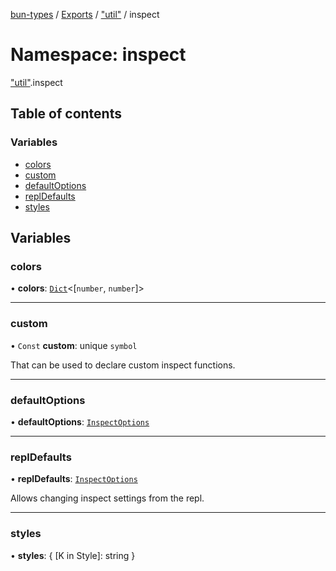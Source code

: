 [bun-types](https://oven-sh.github.io/bun-types/README.md) / [Exports](https://oven-sh.github.io/bun-types/modules.md) / ["util"](https://oven-sh.github.io/bun-types/modules/util_.md) / inspect

# Namespace: inspect

["util"](https://oven-sh.github.io/bun-types/modules/util_.md).inspect

## Table of contents

### Variables

- [colors](https://oven-sh.github.io/bun-types/modules/util_.inspect.md#colors)
- [custom](https://oven-sh.github.io/bun-types/modules/util_.inspect.md#custom)
- [defaultOptions](https://oven-sh.github.io/bun-types/modules/util_.inspect.md#defaultoptions)
- [replDefaults](https://oven-sh.github.io/bun-types/modules/util_.inspect.md#repldefaults)
- [styles](https://oven-sh.github.io/bun-types/modules/util_.inspect.md#styles)

## Variables

### colors

• **colors**: [`Dict`](https://oven-sh.github.io/bun-types/interfaces/Dict.md)<[`number`, `number`]\>

___

### custom

• `Const` **custom**: unique `symbol`

That can be used to declare custom inspect functions.

___

### defaultOptions

• **defaultOptions**: [`InspectOptions`](https://oven-sh.github.io/bun-types/interfaces/util_.InspectOptions.md)

___

### replDefaults

• **replDefaults**: [`InspectOptions`](https://oven-sh.github.io/bun-types/interfaces/util_.InspectOptions.md)

Allows changing inspect settings from the repl.

___

### styles

• **styles**: { [K in Style]: string }
